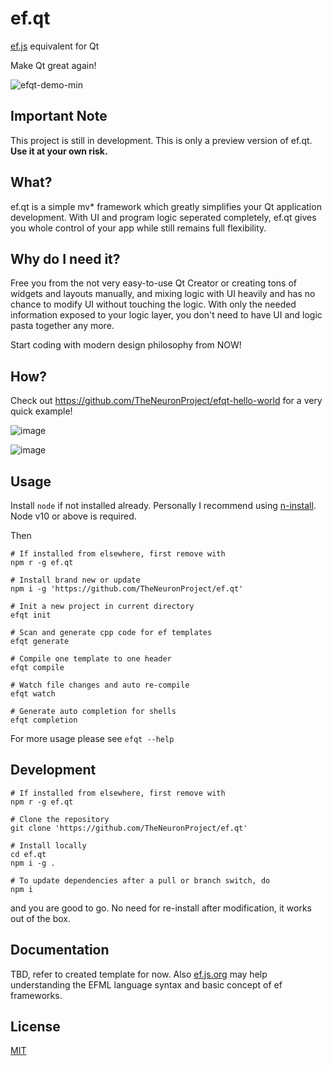 # ef.qt
[ef.js](https://ef.js.org) equivalent for Qt

Make Qt great again!

![efqt-demo-min](https://user-images.githubusercontent.com/10512422/70913644-652b5580-2051-11ea-9d49-79f18b96a9b2.gif)

## Important Note
This project is still in development. This is only a preview version of ef.qt. **Use it at your own risk.**

## What?
ef.qt is a simple mv\* framework which greatly simplifies your Qt application development. With UI and program logic seperated completely, ef.qt gives you whole control of your app while still remains full flexibility.

## Why do I need it?
Free you from the not very easy-to-use Qt Creator or creating tons of widgets and layouts manually, and mixing logic with UI heavily and has no chance to modify UI without touching the logic. With only the needed information exposed to your logic layer, you don't need to have UI and logic pasta together any more.

Start coding with modern design philosophy from NOW!

## How?
Check out https://github.com/TheNeuronProject/efqt-hello-world for a very quick example!

![image](https://user-images.githubusercontent.com/10512422/71104060-2aaeed80-21f6-11ea-87a9-64668935d1f2.png)

![image](https://user-images.githubusercontent.com/10512422/71104073-30a4ce80-21f6-11ea-9969-18cc30c0b3af.png)

## Usage
Install `node` if not installed already. Personally I recommend using [n-install](https://github.com/mklement0/n-install). Node v10 or above is required.

Then

```shell script
# If installed from elsewhere, first remove with
npm r -g ef.qt

# Install brand new or update
npm i -g 'https://github.com/TheNeuronProject/ef.qt'

# Init a new project in current directory
efqt init

# Scan and generate cpp code for ef templates
efqt generate

# Compile one template to one header
efqt compile

# Watch file changes and auto re-compile
efqt watch

# Generate auto completion for shells
efqt completion
```

For more usage please see `efqt --help`

## Development
```shell script
# If installed from elsewhere, first remove with
npm r -g ef.qt

# Clone the repository
git clone 'https://github.com/TheNeuronProject/ef.qt'

# Install locally
cd ef.qt
npm i -g .

# To update dependencies after a pull or branch switch, do
npm i
```

and you are good to go. No need for re-install after modification, it works out of the box.

## Documentation
TBD, refer to created template for now. Also [ef.js.org](https://ef.js.org) may help understanding the EFML language syntax and basic concept of ef frameworks.

## License
[MIT](https://cos.mit-license.org/)
